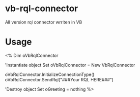 vb-rql-connector
================

All version rql connector wrriten in VB

Usage
=====
<!-- #include file="VbRqlConnector.asp" -->
<%
Dim oVbRqlConnector

'Instantiate object
Set oVbRqlConnector = New VbRqlConnector

oVbRqlConnector.InitializeConnectionType()
oVbRqlConnector.SendRql("###Your RQL HERE###")

'Destroy object
Set oGreeting = nothing
%>

